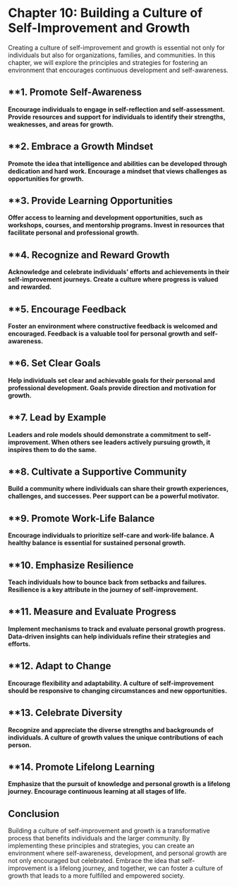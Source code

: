 Chapter 10: Building a Culture of Self-Improvement and Growth
=============================================================

Creating a culture of self-improvement and growth is essential not only for individuals but also for organizations, families, and communities. In this chapter, we will explore the principles and strategies for fostering an environment that encourages continuous development and self-awareness.

\*\*1. **Promote Self-Awareness**
---------------------------------

**Encourage individuals to engage in self-reflection and self-assessment. Provide resources and support for individuals to identify their strengths, weaknesses, and areas for growth.**

\*\*2. **Embrace a Growth Mindset**
-----------------------------------

**Promote the idea that intelligence and abilities can be developed through dedication and hard work. Encourage a mindset that views challenges as opportunities for growth.**

\*\*3. **Provide Learning Opportunities**
-----------------------------------------

**Offer access to learning and development opportunities, such as workshops, courses, and mentorship programs. Invest in resources that facilitate personal and professional growth.**

\*\*4. **Recognize and Reward Growth**
--------------------------------------

**Acknowledge and celebrate individuals' efforts and achievements in their self-improvement journeys. Create a culture where progress is valued and rewarded.**

\*\*5. **Encourage Feedback**
-----------------------------

**Foster an environment where constructive feedback is welcomed and encouraged. Feedback is a valuable tool for personal growth and self-awareness.**

\*\*6. **Set Clear Goals**
--------------------------

**Help individuals set clear and achievable goals for their personal and professional development. Goals provide direction and motivation for growth.**

\*\*7. **Lead by Example**
--------------------------

**Leaders and role models should demonstrate a commitment to self-improvement. When others see leaders actively pursuing growth, it inspires them to do the same.**

\*\*8. **Cultivate a Supportive Community**
-------------------------------------------

**Build a community where individuals can share their growth experiences, challenges, and successes. Peer support can be a powerful motivator.**

\*\*9. **Promote Work-Life Balance**
------------------------------------

**Encourage individuals to prioritize self-care and work-life balance. A healthy balance is essential for sustained personal growth.**

\*\*10. **Emphasize Resilience**
--------------------------------

**Teach individuals how to bounce back from setbacks and failures. Resilience is a key attribute in the journey of self-improvement.**

\*\*11. **Measure and Evaluate Progress**
-----------------------------------------

**Implement mechanisms to track and evaluate personal growth progress. Data-driven insights can help individuals refine their strategies and efforts.**

\*\*12. **Adapt to Change**
---------------------------

**Encourage flexibility and adaptability. A culture of self-improvement should be responsive to changing circumstances and new opportunities.**

\*\*13. **Celebrate Diversity**
-------------------------------

**Recognize and appreciate the diverse strengths and backgrounds of individuals. A culture of growth values the unique contributions of each person.**

\*\*14. **Promote Lifelong Learning**
-------------------------------------

**Emphasize that the pursuit of knowledge and personal growth is a lifelong journey. Encourage continuous learning at all stages of life.**

**Conclusion**
--------------

Building a culture of self-improvement and growth is a transformative process that benefits individuals and the larger community. By implementing these principles and strategies, you can create an environment where self-awareness, development, and personal growth are not only encouraged but celebrated. Embrace the idea that self-improvement is a lifelong journey, and together, we can foster a culture of growth that leads to a more fulfilled and empowered society.
